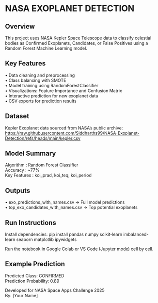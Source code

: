 NASA EXOPLANET DETECTION
========================

Overview
--------
This project uses NASA Kepler Space Telescope data to classify celestial bodies
as Confirmed Exoplanets, Candidates, or False Positives using a Random Forest 
Machine Learning model.

Key Features
-------------
• Data cleaning and preprocessing  
• Class balancing with SMOTE  
• Model training using RandomForestClassifier  
• Visualizations: Feature Importance and Confusion Matrix  
• Interactive prediction for new exoplanet data  
• CSV exports for prediction results  

Dataset
--------
Kepler Exoplanet data sourced from NASA’s public archive:
https://raw.githubusercontent.com/Siddharths99/NASA-Exoplanet-Detection/refs/heads/main/kepler.csv

Model Summary
--------------
Algorithm : Random Forest Classifier  
Accuracy  : ~77%  
Key Features : koi_prad, koi_teq, koi_period  

Outputs
--------
• exo_predictions_with_names.csv  → Full model predictions  
• top_exo_candidates_with_names.csv  → Top potential exoplanets  

Run Instructions
-----------------
Install dependencies:
    pip install pandas numpy scikit-learn imbalanced-learn seaborn matplotlib ipywidgets

Run the notebook in Google Colab or VS Code (Jupyter mode) cell by cell.

Example Prediction
-------------------
Predicted Class: CONFIRMED  
Prediction Probability: 0.89

Developed for NASA Space Apps Challenge 2025  
By: [Your Name]
